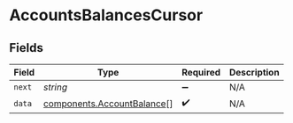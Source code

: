 # AccountsBalancesCursor


## Fields

| Field                                                                    | Type                                                                     | Required                                                                 | Description                                                              |
| ------------------------------------------------------------------------ | ------------------------------------------------------------------------ | ------------------------------------------------------------------------ | ------------------------------------------------------------------------ |
| `next`                                                                   | *string*                                                                 | :heavy_minus_sign:                                                       | N/A                                                                      |
| `data`                                                                   | [components.AccountBalance](../../models/components/accountbalance.md)[] | :heavy_check_mark:                                                       | N/A                                                                      |